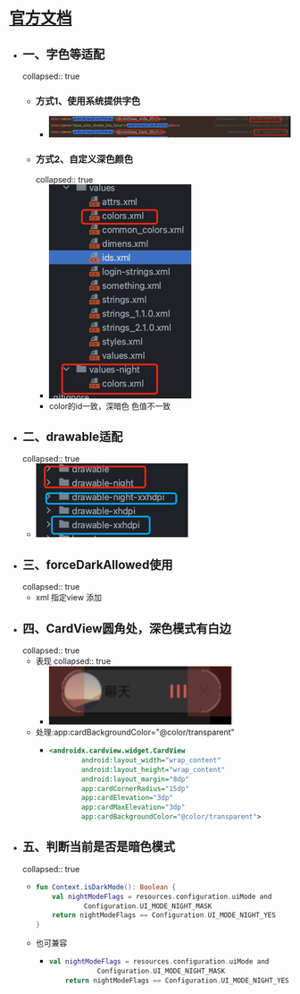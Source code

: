 # [官方文档](https://developer.android.com/guide/topics/ui/look-and-feel/darktheme?hl=zh-cn)
- ## 一、字色等适配
  collapsed:: true
	- ### 方式1、使用系统提供字色
		- ![image.png](../assets/image_1701078450549_0.png)
	- ### 方式2、自定义深色颜色
	  collapsed:: true
		- ![image.png](../assets/image_1701078516591_0.png)
		- color的id一致，深暗色 色值不一致
- ## 二、drawable适配
  collapsed:: true
	- ![image.png](../assets/image_1701078599650_0.png)
- ## 三、forceDarkAllowed使用
  collapsed:: true
	- xml 指定view 添加
- ## 四、CardView圆角处，深色模式有白边
  collapsed:: true
	- 表现
	  collapsed:: true
		- ![image.png](../assets/image_1701312770468_0.png)
	- 处理:app:cardBackgroundColor="@color/transparent"
		- ```xml
		  <androidx.cardview.widget.CardView
		          android:layout_width="wrap_content"
		          android:layout_height="wrap_content"
		          android:layout_margin="8dp"
		          app:cardCornerRadius="15dp"
		          app:cardElevation="3dp"
		          app:cardMaxElevation="3dp"
		          app:cardBackgroundColor="@color/transparent">
		  ```
- ## 五、判断当前是否是暗色模式
  collapsed:: true
	- ```kotlin
	  fun Context.isDarkMode(): Boolean {
	      val nightModeFlags = resources.configuration.uiMode and
	              Configuration.UI_MODE_NIGHT_MASK
	      return nightModeFlags == Configuration.UI_MODE_NIGHT_YES
	  }
	  ```
	- 也可兼容
		- ```kotlin
		  val nightModeFlags = resources.configuration.uiMode and
		              Configuration.UI_MODE_NIGHT_MASK
		      return nightModeFlags == Configuration.UI_MODE_NIGHT_YES || resources.configuration.uiMode == 0x21
		  ```